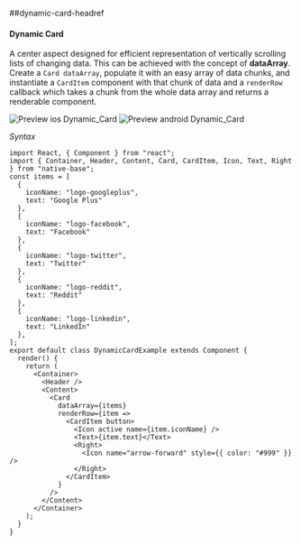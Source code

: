 ##dynamic-card-headref
#### Dynamic Card

A center aspect designed for efficient representation of vertically scrolling lists of changing data. This can be achieved with the concept of <b>dataArray</b>.<br />
Create a <code>Card dataArray</code>, populate it with an easy array of data chunks, and instantiate a <code>CardItem</code> component with that chunk of data and a <code>renderRow</code> callback which takes a chunk from the whole data array and returns a renderable component.

![Preview ios Dynamic_Card](https://docs.nativebase.io/docs/assets/ios/components/dynamic-card.png)
![Preview android Dynamic_Card](https://docs.nativebase.io/docs/assets/android/components/dynamic-card.png)

*Syntax*

<pre class="line-numbers"><code class="language-jsx">import React, { Component } from "react";
import { Container, Header, Content, Card, CardItem, Icon, Text, Right } from "native-base";
const items = [
  {
    iconName: "logo-googleplus",
    text: "Google Plus"
  },
  {
    iconName: "logo-facebook",
    text: "Facebook"
  },
  {
    iconName: "logo-twitter",
    text: "Twitter"
  },
  {
    iconName: "logo-reddit",
    text: "Reddit"
  },
  {
    iconName: "logo-linkedin",
    text: "LinkedIn"
  },
];
export default class DynamicCardExample extends Component {
  render() {
    return (
      &lt;Container>
        &lt;Header />
        &lt;Content>
          &lt;Card
            dataArray={items}
            renderRow={item =>
              &lt;CardItem button>
                &lt;Icon active name={item.iconName} />
                &lt;Text>{item.text}&lt;/Text>
                &lt;Right>
                  &lt;Icon name="arrow-forward" style=&#123;{ color: "#999" }} />
                &lt;/Right>
              &lt;/CardItem>
            }
          />
        &lt;/Content>
      &lt;/Container>
    );
  }
}</code></pre><br />
